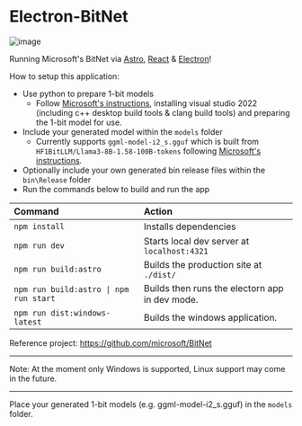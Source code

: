 # Electron-BitNet

![image](https://github.com/user-attachments/assets/ecb23e77-ca25-4c2d-b8cc-3f3b65525817)

Running Microsoft's BitNet via [Astro](https://astro.build/), [React](https://react.dev/) & [Electron](https://www.electronjs.org/)!

How to setup this application:

- Use python to prepare 1-bit models
  - Follow [Microsoft's instructions](https://github.com/microsoft/BitNet?tab=readme-ov-file#installation), installing visual studio 2022 (including c++ desktop build tools & clang build tools) and preparing the 1-bit model for use.
- Include your generated model within the `models` folder
  - Currently supports `ggml-model-i2_s.gguf` which is built from `HF1BitLLM/Llama3-8B-1.58-100B-tokens` following [Microsoft's instructions](https://github.com/microsoft/BitNet?tab=readme-ov-file#installation).
- Optionally include your own generated bin release files within the `bin\Release` folder
- Run the commands below to build and run the app

| Command                                | Action                                           |
| :------------------------------------- | :----------------------------------------------- |
| `npm install`                          | Installs dependencies                            |
| `npm run dev`                          | Starts local dev server at `localhost:4321`      |
| `npm run build:astro`                  | Builds the production site at `./dist/`          |
| `npm run build:astro \| npm run start` | Builds then runs the electorn app in dev mode.   |
| `npm run dist:windows-latest`          | Builds the windows application.                  |

Reference project: https://github.com/microsoft/BitNet

---

Note: At the moment only Windows is supported, Linux support may come in the future.

---

Place your generated 1-bit models (e.g. ggml-model-i2_s.gguf) in the `models` folder.
